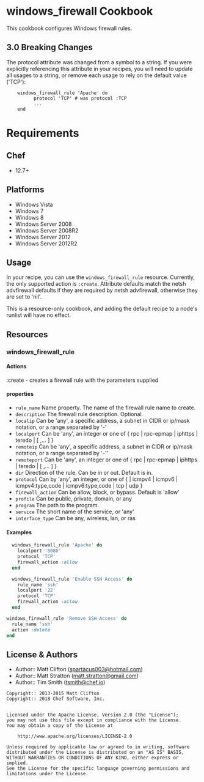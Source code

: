 # windows_firewall Cookbook

This cookbook configures Windows firewall rules.

## **3.0 Breaking Changes**

The protocol attribute was changed from a symbol to a string. If you were explicitly referencing this attribute in your recipes, you will need to update all usages to a string, or remove each usage to rely on the default value ('TCP'):

```
    windows_firewall_rule 'Apache' do
          protocol 'TCP' # was protocol :TCP
          ...
    end
```

# Requirements

## Chef

- 12.7+

## Platforms

- Windows Vista
- Windows 7
- Windows 8
- Windows Server 2008
- Windows Server 2008R2
- Windows Server 2012
- Windows Server 2012R2

## Usage

In your recipe, you can use the `windows_firewall_rule` resource. Currently, the only supported action is `:create`. Attribute defaults match the netsh advfirewall defaults if they are required by netsh advfirewall, otherwise they are set to 'nil'.

This is a resource-only cookbook, and adding the default recipe to a node's runlist will have no effect.

## Resources

### windows_firewall_rule

#### Actions

:create - creates a firewall rule with the parameters supplied

#### properties

- `rule_name` Name property. The name of the firewall rule name to create.
- `description` The firewall rule description. Optional.
- `localip` Can be 'any', a specific address, a subnet in CIDR or ip/mask notation, or a range separated by '-'
- `localport` Can be 'any', an integer or one of { rpc | rpc-epmap | iphttps | teredo | [ ,... ] }
- `remoteip` Can be 'any', a specific address, a subnet in CIDR or ip/mask notation, or a range separated by '-''
- `remoteport` Can be 'any', an integer or one of { rpc | rpc-epmap | iphttps | teredo | [ ,... ] }
- `dir` Direction of the rule. Can be in or out. Default is in.
- `protocol` Can by 'any', an integer, or one of { | icmpv4 | icmpv6 | icmpv4:type,code | icmpv6:type,code | tcp | udp }
- `firewall_action` Can be allow, block, or bypass. Default is 'allow'
- `profile` Can be public, private, domain, or any
- `program` The path to the program.
- `service` The short name of the service, or 'any'
- `interface_type` Can be any, wireless, lan, or ras

#### Examples

```ruby
  windows_firewall_rule 'Apache' do
    localport '8080'
    protocol 'TCP'
    firewall_action :allow
  end
```

```ruby
  windows_firewall_rule 'Enable SSH Access' do
    rule_name 'ssh'
    localport '22'
    protocol 'TCP'
    firewall_action :allow
  end
```

```ruby
windows_firewall_rule 'Remove SSH Access' do
  rule_name 'ssh'
  action :delete
end
```

## License & Authors

- Author:: Matt Clifton (spartacus003@hotmail.com)
- Author:: Matt Stratton (matt.stratton@gmail.com)
- Author:: Tim Smith (tsmith@chef.io)

```text
Copyright:: 2013-2015 Matt Clifton
Copyright:: 2018 Chef Software, Inc.


Licensed under the Apache License, Version 2.0 (the "License");
you may not use this file except in compliance with the License.
You may obtain a copy of the License at

    http://www.apache.org/licenses/LICENSE-2.0

Unless required by applicable law or agreed to in writing, software
distributed under the License is distributed on an "AS IS" BASIS,
WITHOUT WARRANTIES OR CONDITIONS OF ANY KIND, either express or implied.
See the License for the specific language governing permissions and
limitations under the License.
```
